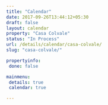 ```yaml
---
title: "Calendar"
date: 2017-09-26T13:44:12+05:30
draft: false
layout: calendar
property: "Casa Colvale"
status: "In Process"
url: /details/calendar/casa-colvale/
slug: "casa-colvale/"

propertyinfo:
 done: false

mainmenu:
 details: true
 calendar: true

---
```


